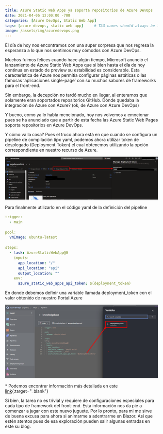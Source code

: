 ```yaml
---
title: Azure Static Web Apps ya soporta repositorios de Azure DevOps
date: 2021-04-06 12:00:00 -700
categories: [Azure DevOps, Static Web App]
tags: [azure devops, static web app]     # TAG names should always be lowercase
image: /assets/img/azuredevops.png
---
```


El día de hoy nos encontramos con una super sorpresa que nos regresa la esperanza a lo que nos sentimos muy cómodos con Azure DevOps.

Muchos fuimos felices cuando hace algún tiempo, Microsoft anunció el lanzamiento de Azure Static Web Apps que si bien hasta el día de hoy continua en estado de preview su estabilidad es considerable. Esta característica de Azure nos permitía configurar páginas estáticas o las famosas ‘aplicaciones single-page’ con su muchos sabores de frameworks para el front-end.

Sin embargo, la decepción no tardó mucho en llegar, al enterarnos que solamente eran soportados repositorios GitHub. Dónde quedaba la integración de Azure con Azure? (ok, de Azure con Azure DevOps)

Y bueno, como ya lo había mencionado, hoy nos volvemos a emocionar pues se ha anunciado que a partir de esta fecha las Azure Static Web Pages soporta repositorios en Azure DevOps.

Y cómo va la cosa? Pues el truco ahora está en que cuando se configura un pipeline de compilación tipo yaml, podemos ahora utilizar token de desplegado (Deployment Token) el cual obtenemos utilizando la opción correspondiente en nuestro recurso de Azure.

![Token para el desplegado](/assets/img/2021-04-06-azure-static-web-apps-ya-soporta-repositorios-de-azure-devops/image-1.png)

Para finalmente utilizarlo en el código yaml de la definición del pipeline

``` yaml
trigger:​
  - main​
​
pool:​
  vmImage: ubuntu-latest​
​
steps:​
  - task: AzureStaticWebApp@0​
    inputs:​
      app_location: "/" ​
      api_location: "api​"
      output_location: ""
    env:​
      azure_static_web_apps_api_token: $(deployment_token)
```

En donde debemos definir una variable llamada deployment_token con el valor obtenido de nuestro Portal Azure

![Token para el desplegado](/assets/img/2021-04-06-azure-static-web-apps-ya-soporta-repositorios-de-azure-devops/image-2.png)

\* Podemos encontrar información más detallada en este [link](https://learn.microsoft.com/es-mx/azure/static-web-apps/get-started-portal?pivots=azure-devops&tabs=vanilla-javascript){:target="_blank"}

Si bien, la tarea no es trivial y requiere de configuraciones especiales para cada tipo de framework del front-end. Esta información nos da pie a comenzar a jugar con este nuevo juguete. Por lo pronto, para mi me sirve de buena excusa para ahora si animarme a adentrarme en Blazor. Así que estén atentos pues de esa exploración pueden salir algunas entradas en este su blog.
